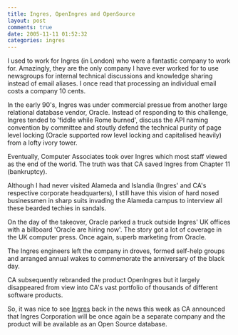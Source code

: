 ```yaml
---
title: Ingres, OpenIngres and OpenSource
layout: post
comments: true
date: 2005-11-11 01:52:32
categories: ingres
---
```

I used to work for Ingres (in London) who were a fantastic company to
work for. Amazingly, they are the only company I have ever worked for
to use newsgroups for internal technical discussions and knowledge
sharing instead of email aliases. I once read that processing an
individual email costs a company 10 cents.

In the early 90's, Ingres was under commercial pressue from another
large relational database vendor, Oracle. Instead of responding to
this challenge, Ingres tended to 'fiddle while Rome burned', discuss
the API naming convention by committee and stoutly defend the
technical purity of page level locking (Oracle supported row level
locking and capitalised heavily) from a lofty ivory tower.

Eventually, Computer Associates took over Ingres which most staff
viewed as the end of the world. The truth was that CA saved Ingres
from Chapter 11 (bankruptcy).

Although I had never visited Alameda and Islandia (Ingres' and CA's
respective corporate headquarters), I still have this vision of hard
nosed businessmen in sharp suits invading the Alameda campus to
interview all these bearded techies in sandals.

On the day of the takeover, Oracle parked a truck outside Ingres' UK
offices with a billboard 'Oracle are hiring now'. The story got a lot
of coverage in the UK computer press. Once again, superb marketing
from Oracle.

The Ingres engineers left the company in droves, formed self-help
groups and arranged annual wakes to commemorate the anniversary of the
black day.

CA subsequently rebranded the product OpenIngres but it largely
disappeared from view into CA's vast portfolio of thousands of
different software products.

So, it was nice to see [Ingres](http://www.ingres.com/) back in the
news this week as CA announced that Ingres Corporation will be once
again be a separate company and the product will be available as an
Open Source database.
